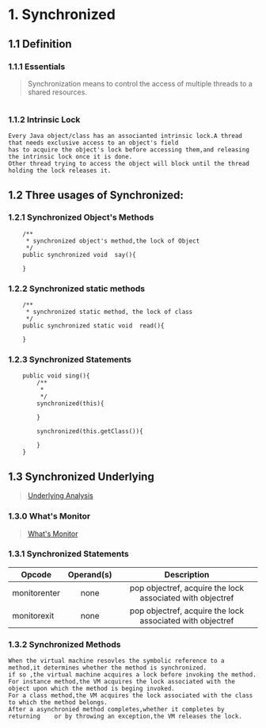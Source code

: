 # 1. Synchronized
## 1.1 Definition
### 1.1.1 Essentials
> Synchronization means to control the access of multiple threads to a shared resources.
```text

```
### 1.1.2 Intrinsic Lock
```text
Every Java object/class has an associanted intrinsic lock.A thread that needs exclusive access to an object's field
has to acquire the object's lock before accessing them,and releasing the intrinsic lock once it is done.
Other thread trying to access the object will block until the thread holding the lock releases it.
```
## 1.2 Three usages of Synchronized:
### 1.2.1 Synchronized Object's Methods
```text
    /**
     * synchronized object's method,the lock of Object
     */
    public synchronized void  say(){

    }
```
### 1.2.2 Synchronized static methods
```text
    /**
     * synchronized static method, the lock of class
     */
    public synchronized static void  read(){

    }
```
### 1.2.3 Synchronized Statements
````text
    public void sing(){
        /**
         *
         */
        synchronized(this){

        }

        synchronized(this.getClass()){

        }
    }
````
## 1.3 Synchronized Underlying
>[Underlying Analysis](https://www.artima.com/insidejvm/ed2/threadsynchP.html)

### 1.3.0 What's Monitor
> [What's Monitor](https://github.com/soyona/condor/tree/master/basic-sample-object#3objectmonitor)

### 1.3.1 Synchronized Statements

|Opcode|Operand(s)|Description|
|-|:-:|:-:|
|monitorenter|none|pop objectref, acquire the lock associated with objectref|
|monitorexit|none|pop objectref, acquire the lock associated with objectref|

### 1.3.2 Synchronized Methods
```text
When the virtual machine resovles the symbolic reference to a method,it determines whether the method is synchronized.
if so ,the virtual machine acquires a lock before invoking the method.
For instance method,the VM acquires the lock associated with the object upon which the method is beging invoked.
For a class method,the VM acquires the lock associated with the class to which the method belongs.
After a asynchronied method completes,whether it completes by returning    or by throwing an exception,the VM releases the lock.
```